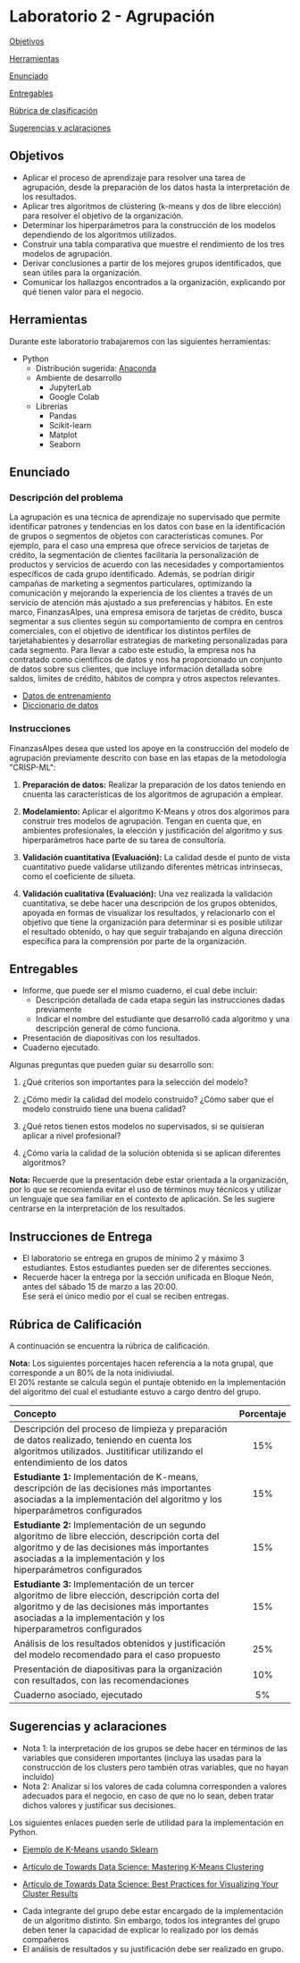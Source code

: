 # Laboratorio 2 - Agrupación

[Objetivos](#objetivos)

[Herramientas](#herramientas)

[Enunciado](#enunciado)

[Entregables](#entregables)

[Rúbrica de clasificación](#rubrica)

[Sugerencias y aclaraciones](#sugerencias)

## <a name="objetivos"></a> Objetivos

- Aplicar el proceso de aprendizaje para resolver una tarea de agrupación, desde la preparación de los datos hasta la interpretación de los resultados. 
- Aplicar tres algoritmos de clústering (k-means y dos de libre elección) para resolver el objetivo de la organización. 
- Determinar los hiperparámetros para la construcción de los modelos dependiendo de los algoritmos utilizados.
- Construir una tabla comparativa que muestre el rendimiento de los tres modelos de agrupación. 
- Derivar conclusiones a partir de los mejores grupos identificados, que sean útiles para la organización.
- Comunicar los hallazgos encontrados a la organización, explicando por qué tienen valor para el negocio.


## <a name="herramientas"></a> Herramientas

Durante este laboratorio trabajaremos con las siguientes herramientas:

 - Python
	 - Distribución sugerida: [Anaconda](https://www.continuum.io/downloads) 
     - Ambiente de desarrollo
	   	 - JupyterLab
	   	 - Google Colab
	 - Librerías
	 	 - Pandas
		 - Scikit-learn
		 - Matplot
		 - Seaborn 

## <a name="enunciado"></a> Enunciado

### Descripción del problema

La agrupación es una técnica de aprendizaje no supervisado que permite identificar patrones y tendencias en los datos con base en la identificación de grupos o segmentos de objetos con características comunes. Por ejemplo, para el caso una empresa que ofrece servicios de tarjetas de crédito, la segmentación de clientes facilitaría la personalización de productos y servicios de acuerdo con las necesidades y comportamientos específicos de cada grupo identificado. Además, se podrían dirigir campañas de marketing a segmentos particulares, optimizando la comunicación y mejorando la experiencia de los clientes a través de un servicio de atención más ajustado a sus preferencias y hábitos.
En este marco, FinanzasAlpes, una empresa emisora de tarjetas de crédito, busca segmentar a sus clientes según su comportamiento de compra en centros comerciales, con el objetivo de identificar los distintos perfiles de tarjetahabientes y desarrollar estrategias de marketing personalizadas para cada segmento. Para llevar a cabo este estudio, la empresa nos ha contratado como científicos de datos y nos ha proporcionado un conjunto de datos sobre sus clientes, que incluye información detallada sobre saldos, límites de crédito, hábitos de compra y otros aspectos relevantes.

* [Datos de entrenamiento](https://gitlab.virtual.uniandes.edu.co/ISIS3301/laboratorios/blob/master/202510/Laboratorio%202%20-%20Agrupaci%C3%B3n/Customer_Data.csv)
* [Diccionario de datos](https://gitlab.virtual.uniandes.edu.co/ISIS3301/laboratorios/blob/master/202510/Laboratorio%202%20-%20Agrupaci%C3%B3n/Diccionario_Customer_data.xlsx)


### Instrucciones 

FinanzasAlpes desea que usted los apoye en la construcción del modelo de agrupación previamente descrito con base en las etapas de la metodología "CRISP-ML":

1. **Preparación de datos:** Realizar la preparación de los datos teniendo en cnuenta las características de los algoritmos de agrupación a emplear. 

3. **Modelamiento:** Aplicar el algoritmo K-Means y otros dos algorimos para construir tres modelos de agrupación. Tengan en cuenta que, en ambientes profesionales, la elección y justificación del algoritmo y sus hiperparámetros hace parte de su tarea de consultoría.

4. **Validación cuantitativa (Evaluación):** La calidad desde el punto de vista cuantitativo puede validarse utilizando diferentes métricas intrínsecas, como el coeficiente de silueta.
    
5. **Validación cualitativa (Evaluación):** Una vez realizada la validación cuantitativa, se debe hacer una descripción de los grupos obtenidos, apoyada en formas de visualizar los resultados, y relacionarlo con el objetivo que tiene la organización para determinar si es posible utilizar el resultado obtenido, o hay que seguir trabajando en alguna dirección específica para la comprensión por parte de la organización.

## <a name="entregables"></a> Entregables
- Informe, que puede ser el mismo cuaderno, el cual debe incluir:
    - Descripción detallada de cada etapa según las instrucciones dadas previamente
    - Indicar el nombre del estudiante que desarrolló cada algoritmo y una descripción general de cómo funciona.
- Presentación de diapositivas con los resultados.
- Cuaderno ejecutado.

    
Algunas preguntas que pueden guiar su desarrollo son: 

1. ¿Qué criterios son importantes para la selección del modelo? 

2. ¿Cómo medir la calidad del modelo construido? ¿Cómo saber que el modelo construido tiene una buena calidad?  

3. ¿Qué retos tienen estos modelos no supervisados, si se quisieran aplicar a nivel profesional?

4. ¿Cómo varía la calidad de la solución obtenida si se aplican diferentes algoritmos?


**Nota:** 
Recuerde que la presentación debe estar orientada a la organización, por lo que se recomienda evitar el uso de términos muy técnicos y utilizar un lenguaje que sea familiar en el contexto de aplicación. Se les sugiere centrarse en la interpretación de los resultados.


## Instrucciones de Entrega
- El laboratorio se entrega en grupos de mínimo 2 y máximo 3 estudiantes. Estos estudiantes pueden ser de diferentes secciones.
- Recuerde hacer la entrega por la sección unificada en Bloque Neón, antes del sábado 15 de marzo a las 20:00.   
  Ese será el único medio por el cual se reciben entregas.

## <a name="rubrica"></a> Rúbrica de Calificación

A continuación se encuentra la rúbrica de calificación.

**Nota:** Los siguientes porcentajes hacen referencia a la nota grupal, que corresponde a un 80% de la nota inidiviudal.  
El 20% restante se calcula según el puntaje obtenido en la implementación del algoritmo del cual el estudiante estuvo a cargo dentro del grupo.

| Concepto | Porcentaje |
|:---|:---:|
| Descripción del proceso de limpieza y preparación de datos realizado, teniendo en cuenta los algoritmos utilizados. Justitificar utilizando el entendimiento de los datos | 15% |
| **Estudiante 1:** Implementación de K-means, descripción de las decisiones más importantes asociadas a la implementación del algoritmo y los hiperparámetros configurados | 15% |
| **Estudiante 2:** Implementación de un segundo algoritmo de libre elección, descripción corta del algoritmo y de las decisiones más importantes asociadas a la implementación y los hiperparámetros configurados | 15% |
| **Estudiante 3:**  Implementación de un tercer algoritmo de libre elección, descripción corta del algoritmo y de las decisiones más importantes asociadas a la implementación y los hiperparametros configurados | 15% |
| Análisis de los resultados obtenidos y justificación del modelo recomendado para el caso propuesto | 25% |
| Presentación de diapositivas para la organización con resultados, con las recomendaciones| 10% |
| Cuaderno asociado, ejecutado | 5% |

## <a name="sugerencias"></a> Sugerencias y aclaraciones

 - Nota 1: la interpretación de los grupos se debe hacer en términos de las variables que consideren importantes (incluya las usadas para la construcción de los clusters
 pero también otras variables, que no hayan incluido)
 - Nota 2: Analizar si los valores de cada columna corresponden a valores adecuados para el negocio, en caso de que no lo sean, deben tratar dichos valores y justificar sus decisiones.

Los siguientes enlaces pueden serle de utilidad para la implementación en Python. 

* [Ejemplo de K-Means usando Sklearn](https://jakevdp.github.io/PythonDataScienceHandbook/05.11-k-means.html)

* [Artículo de Towards Data Science: Mastering K-Means Clustering](https://towardsdatascience.com/mastering-k-means-clustering-065bc42637e4/)

* [Artículo de Towards Data Science: Best Practices for Visualizing Your Cluster Results](https://towardsdatascience.com/best-practices-for-visualizing-your-cluster-results-20a3baac7426) 

 - Cada integrante del grupo debe estar encargado de la implementación de un algoritmo distinto. Sin embargo, todos los integrantes del grupo
deben tener la capacidad de explicar lo realizado por los demás compañeros
 - El análisis de resultados y su justificación debe ser realizado en grupo.

